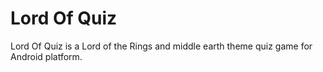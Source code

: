 # Lord Of Quiz
Lord Of Quiz is a Lord of the Rings and middle earth theme quiz game for Android platform.

